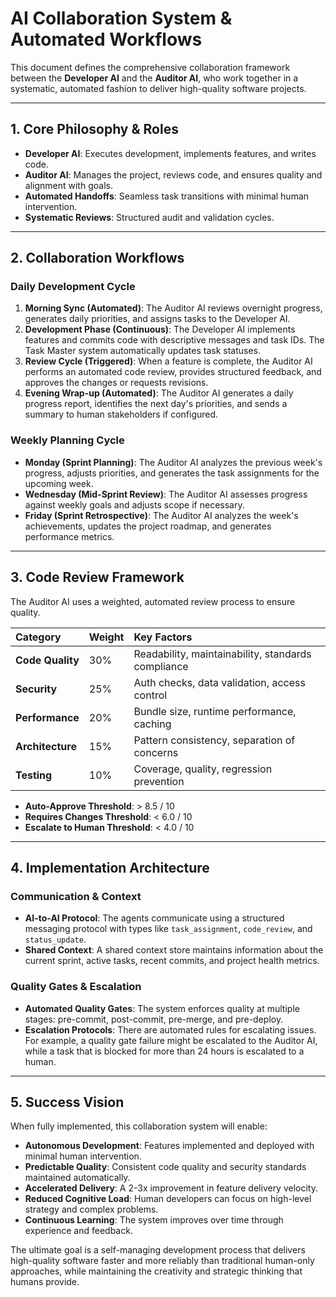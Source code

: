 # AI Collaboration System & Automated Workflows

This document defines the comprehensive collaboration framework between the **Developer AI** and the **Auditor AI**, who work together in a systematic, automated fashion to deliver high-quality software projects.

---

## 1. Core Philosophy & Roles

*   **Developer AI**: Executes development, implements features, and writes code.
*   **Auditor AI**: Manages the project, reviews code, and ensures quality and alignment with goals.
*   **Automated Handoffs**: Seamless task transitions with minimal human intervention.
*   **Systematic Reviews**: Structured audit and validation cycles.

---

## 2. Collaboration Workflows

### Daily Development Cycle

1.  **Morning Sync (Automated)**: The Auditor AI reviews overnight progress, generates daily priorities, and assigns tasks to the Developer AI.
2.  **Development Phase (Continuous)**: The Developer AI implements features and commits code with descriptive messages and task IDs. The Task Master system automatically updates task statuses.
3.  **Review Cycle (Triggered)**: When a feature is complete, the Auditor AI performs an automated code review, provides structured feedback, and approves the changes or requests revisions.
4.  **Evening Wrap-up (Automated)**: The Auditor AI generates a daily progress report, identifies the next day's priorities, and sends a summary to human stakeholders if configured.

### Weekly Planning Cycle

*   **Monday (Sprint Planning)**: The Auditor AI analyzes the previous week's progress, adjusts priorities, and generates the task assignments for the upcoming week.
*   **Wednesday (Mid-Sprint Review)**: The Auditor AI assesses progress against weekly goals and adjusts scope if necessary.
*   **Friday (Sprint Retrospective)**: The Auditor AI analyzes the week's achievements, updates the project roadmap, and generates performance metrics.

---

## 3. Code Review Framework

The Auditor AI uses a weighted, automated review process to ensure quality.

| Category | Weight | Key Factors |
| :--- | :--- | :--- |
| **Code Quality** | 30% | Readability, maintainability, standards compliance |
| **Security** | 25% | Auth checks, data validation, access control |
| **Performance** | 20% | Bundle size, runtime performance, caching |
| **Architecture** | 15% | Pattern consistency, separation of concerns |
| **Testing** | 10% | Coverage, quality, regression prevention |

*   **Auto-Approve Threshold**: > 8.5 / 10
*   **Requires Changes Threshold**: < 6.0 / 10
*   **Escalate to Human Threshold**: < 4.0 / 10

---

## 4. Implementation Architecture

### Communication & Context
*   **AI-to-AI Protocol**: The agents communicate using a structured messaging protocol with types like `task_assignment`, `code_review`, and `status_update`.
*   **Shared Context**: A shared context store maintains information about the current sprint, active tasks, recent commits, and project health metrics.

### Quality Gates & Escalation
*   **Automated Quality Gates**: The system enforces quality at multiple stages: pre-commit, post-commit, pre-merge, and pre-deploy.
*   **Escalation Protocols**: There are automated rules for escalating issues. For example, a quality gate failure might be escalated to the Auditor AI, while a task that is blocked for more than 24 hours is escalated to a human.

---

## 5. Success Vision

When fully implemented, this collaboration system will enable:

*   **Autonomous Development**: Features implemented and deployed with minimal human intervention.
*   **Predictable Quality**: Consistent code quality and security standards maintained automatically.
*   **Accelerated Delivery**: A 2-3x improvement in feature delivery velocity.
*   **Reduced Cognitive Load**: Human developers can focus on high-level strategy and complex problems.
*   **Continuous Learning**: The system improves over time through experience and feedback.

The ultimate goal is a self-managing development process that delivers high-quality software faster and more reliably than traditional human-only approaches, while maintaining the creativity and strategic thinking that humans provide.
